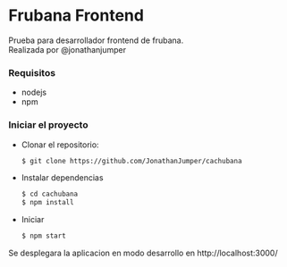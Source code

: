 # Frubana Frontend

Prueba para desarrollador frontend de frubana.  
Realizada por @jonathanjumper

### Requisitos
* nodejs
* npm

### Iniciar el proyecto
* Clonar el repositorio:

  ``` bash
  $ git clone https://github.com/JonathanJumper/cachubana
  ```
* Instalar dependencias
  ``` bash
  $ cd cachubana
  $ npm install
  ```
* Iniciar
  ``` bash
  $ npm start
  ```

Se desplegara la aplicacion en modo desarrollo en http://localhost:3000/